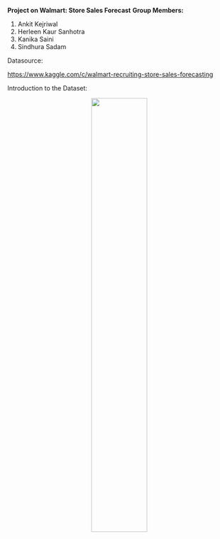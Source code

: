 **Project on Walmart: Store Sales Forecast**
**Group Members:**
1. Ankit Kejriwal
2. Herleen Kaur Sanhotra
3. Kanika Saini
4. Sindhura Sadam

Datasource:

https://www.kaggle.com/c/walmart-recruiting-store-sales-forecasting

Introduction to the Dataset:




<p align="center"> 
    <img src="https://upload.wikimedia.org/wikipedia/commons/b/b9/CRISP-DM_Process_Diagram.png" height="50%" width="50%">
</p>
